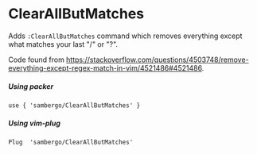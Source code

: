 # ClearAllButMatches

Adds `:ClearAllButMatches` command which removes everything except what matches your last "/" or "?".

Code found from <https://stackoverflow.com/questions/4503748/remove-everything-except-regex-match-in-vim/4521486#4521486>.

##### Using packer

```
use { 'sambergo/ClearAllButMatches' }
```

##### Using vim-plug

```
Plug  'sambergo/ClearAllButMatches'
```
